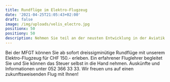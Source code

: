 ```yaml
---
title: Rundflüge im Elektro-Flugzeug
date: '2021-04-25T21:05:43+02:00'
draft: false
image: /img/uploads/velis_electro.jpg
positionx: 50
positiony: 50
description: Nehmen Sie teil an der neusten Entwicklung in der Aviatik!
---
```

Bei der MFGT können Sie ab sofort dreissigminütige Rundflüge mit unserem Elektro-Flugzeug für CHF 150.- erleben. Ein erfahrener Fluglehrer begleitet Sie und Sie können das Steuer selbst in die Hand nehmen. Auskünfte und Informationen unter 052 366 33 33. Wir freuen uns auf einen zukunftsweisenden Flug mit Ihnen!
